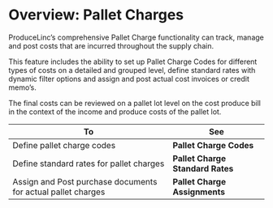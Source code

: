 # Overview: Pallet Charges

ProduceLinc’s comprehensive Pallet Charge functionality can track, manage and post costs that are incurred throughout the supply chain. 

This feature includes the ability to set up Pallet Charge Codes for different types of costs on a detailed and grouped level, define standard rates with dynamic filter options and assign and post actual cost invoices or credit memo’s.

The final costs can be reviewed on a pallet lot level on the cost produce bill in the context of the income and produce costs of the pallet lot.

  




| **To** | **See** |
| --- | --- |
| Define pallet charge codes | **Pallet Charge Codes** |
| Define standard rates for pallet charges | **Pallet Charge Standard Rates** |
| Assign and Post purchase documents for actual pallet charges | **Pallet Charge Assignments** |

 


